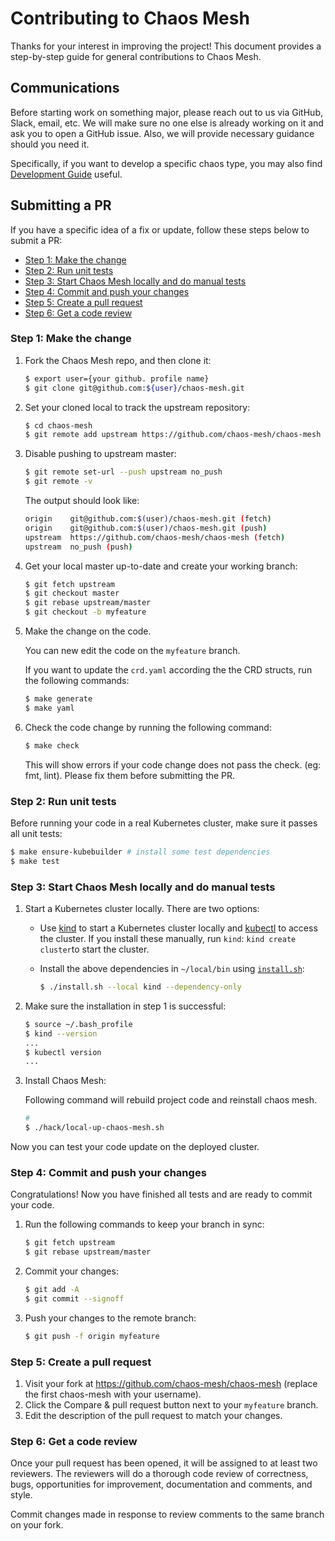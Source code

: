# Contributing to Chaos Mesh

Thanks for your interest in improving the project! This document provides a step-by-step guide for general contributions to Chaos Mesh.

## Communications

Before starting work on something major, please reach out to us via GitHub, Slack, email, etc. We will make sure no one else is already working on it and ask you to open a GitHub issue. Also, we will provide necessary guidance should you need it.

Specifically, if you want to develop a specific chaos type, you may also find [Development Guide](https://chaos-mesh.org/docs/development_guides/development_overview) useful.

## Submitting a PR

If you have a specific idea of a fix or update, follow these steps below to submit a PR:

- [Step 1: Make the change](#step-1-make-the-change)
- [Step 2: Run unit tests](#step-2-run-unit-tests)
- [Step 3: Start Chaos Mesh locally and do manual tests](#step-3-start-chaos-mesh-locally-and-do-manual-tests)
- [Step 4: Commit and push your changes](#step-4-commit-and-push-your-changes)
- [Step 5: Create a pull request](#step-5-create-a-pull-request)
- [Step 6: Get a code review](#step-6-get-a-code-review)

### Step 1: Make the change

1. Fork the Chaos Mesh repo, and then clone it:

   ```bash
   $ export user={your github. profile name}
   $ git clone git@github.com:${user}/chaos-mesh.git
   ```

2. Set your cloned local to track the upstream repository:

   ```bash
   $ cd chaos-mesh
   $ git remote add upstream https://github.com/chaos-mesh/chaos-mesh
   ```

3. Disable pushing to upstream master:

   ```bash
   $ git remote set-url --push upstream no_push
   $ git remote -v
   ```

   The output should look like:

   ```bash
   origin    git@github.com:$(user)/chaos-mesh.git (fetch)
   origin    git@github.com:$(user)/chaos-mesh.git (push)
   upstream  https://github.com/chaos-mesh/chaos-mesh (fetch)
   upstream  no_push (push)
   ```

4. Get your local master up-to-date and create your working branch:

   ```bash
   $ git fetch upstream
   $ git checkout master
   $ git rebase upstream/master
   $ git checkout -b myfeature
   ```

5. Make the change on the code.

   You can new edit the code on the `myfeature` branch.

   If you want to update the `crd.yaml` according the the CRD structs, run the following commands:

   ```bash
   $ make generate
   $ make yaml
   ```

6. Check the code change by running the following command:

   ```bash
   $ make check
   ```

   This will show errors if your code change does not pass the check. (eg: fmt, lint). Please fix them before submitting the PR.

### Step 2: Run unit tests

Before running your code in a real Kubernetes cluster, make sure it passes all unit tests:

```bash
$ make ensure-kubebuilder # install some test dependencies
$ make test
```

### Step 3: Start Chaos Mesh locally and do manual tests

1. Start a Kubernetes cluster locally. There are two options:

   - Use [kind](https://kind.sigs.k8s.io/docs/user/quick-start/#installation) to start a Kubernetes cluster locally and [kubectl](https://kubernetes.io/docs/reference/kubectl/overview/) to access the cluster. If you install these manually, run `kind`: `kind create cluster`to start the cluster.

   - Install the above dependencies in `~/local/bin` using [`install.sh`](https://github.com/chaos-mesh/chaos-mesh/blob/master/install.sh):

     ```bash
     $ ./install.sh --local kind --dependency-only
     ```

2. Make sure the installation in step 1 is successful:

   ```bash
   $ source ~/.bash_profile
   $ kind --version
   ...
   $ kubectl version
   ...
   ```

3. Install Chaos Mesh:

   Following command will rebuild project code and reinstall chaos mesh.

   ```bash
   #
   $ ./hack/local-up-chaos-mesh.sh
   ```

Now you can test your code update on the deployed cluster.

### Step 4: Commit and push your changes

Congratulations! Now you have finished all tests and are ready to commit your code.

1. Run the following commands to keep your branch in sync:

   ```bash
   $ git fetch upstream
   $ git rebase upstream/master
   ```

2. Commit your changes:

   ```bash
   $ git add -A
   $ git commit --signoff
   ```

3. Push your changes to the remote branch:

   ```bash
   $ git push -f origin myfeature
   ```

### Step 5: Create a pull request

1. Visit your fork at <https://github.com/chaos-mesh/chaos-mesh> (replace the first chaos-mesh with your username).
2. Click the Compare & pull request button next to your `myfeature` branch.
3. Edit the description of the pull request to match your changes.

### Step 6: Get a code review

Once your pull request has been opened, it will be assigned to at least two reviewers. The reviewers will do a thorough code review of correctness, bugs, opportunities for improvement, documentation and comments, and style.

Commit changes made in response to review comments to the same branch on your fork.
